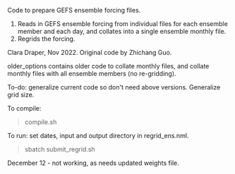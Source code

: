 Code to prepare GEFS ensemble forcing files. 
1. Reads in GEFS ensemble forcing from individual files for each ensemble member and each day, and collates into a single ensemble monthly file. 
2. Regrids the forcing.

Clara Draper, Nov 2022. Original code by Zhichang Guo.

older_options contains older code to collate monthly files, and collate monthly files with all ensemble members (no re-gridding). 

To-do: generalize current code so don't need above versions. Generalize grid size. 

To compile:

> compile.sh

To run: 
set dates, input and output directory in regrid_ens.nml. 
> sbatch submit_regrid.sh

December 12 - not working, as needs updated weights file.
